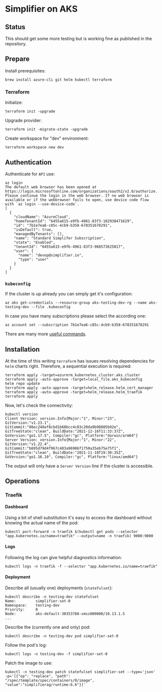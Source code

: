 # Simplifier on AKS

## Status

This should get some more testing but is working fine as published in the repository.

## Prepare

Install prerequisites:

```shell
brew install azure-cli git helm kubectl terraform
```

### Terraform

Initialize:

```shell
terraform init -upgrade
```

Upgrade provider:

```shell
terraform init -migrate-state -upgrade
```

Create workspace for "dev" environment:

```shell
terraform workspace new dev
```

## Authentication

Authenticate for `API` use:

```shell
az login
The default web browser has been opened at https://login.microsoftonline.com/organizations/oauth2/v2.0/authorize. Please continue the login in the web browser. If no web browser is available or if the webbrowser fails to open, use device code flow with `az login --use-device-code`.
[
  {
    "cloudName": "AzureCloud",
    "homeTenantId": "6455a615-e9fb-4961-83f3-102938471629",
    "id": "7b1e7ea6-c85c-4cb9-b358-678351678291",
    "isDefault": true,
    "managedByTenants": [],
    "name": "Standard Simplifer Subscription",
    "state": "Enabled",
    "tenantId": "6455a615-e9fb-4961-83f3-968573625817",
    "user": {
      "name": "devop@simplifier.io",
      "type": "user"
    }
  }
]
```

### `kubeconfig`

If the cluster is up already you can simply get it's configuration:

```shell
az aks get-credentials --resource-group aks-testing-dev-rg --name aks-testing-dev --file .kubeconfig
```

In case you have many subscriptions please select the according one:

```shell
az account set --subscription 7b1e7ea6-c85c-4cb9-b358-678351678291
```

There are many more [useful commands](https://docs.microsoft.com/en-us/cli/azure/aks).

## Installation

At the time of this writing `terraform` has issues resolving dependencies for `helm` charts right. Therefore, a sequential execution is required:

```shell
terraform apply -target=azurerm_kubernetes_cluster.aks_cluster
terraform apply -auto-approve -target=local_file.aks_kubeconfig
helm repo update
terraform apply -auto-approve -target=helm_release.helm_cert_manager
terraform apply -auto-approve -target=helm_release.helm_traefik
terraform apply
```

Now, let's check the connectivity:

```shell
kubectl version
Client Version: version.Info{Major:"1", Minor:"23", GitVersion:"v1.23.1", GitCommit:"86ec240af8cbd1b60bcc4c03c20da9b98005b92e", GitTreeState:"clean", BuildDate:"2021-12-16T11:33:37Z", GoVersion:"go1.17.5", Compiler:"gc", Platform:"darwin/arm64"}
Server Version: version.Info{Major:"1", Minor:"22", GitVersion:"v1.22.4", GitCommit:"b695d79d4f967c403a96986f1750a35eb75e75f1", GitTreeState:"clean", BuildDate:"2021-11-18T19:30:35Z", GoVersion:"go1.16.10", Compiler:"gc", Platform:"linux/amd64"}
```

The output will only have a `Server Version` line if the cluster is accessible.

## Operations

### Traefik

#### Dashboard

Using a bit of shell substitution it's easy to access the dashboard without knowing the actual name of the pod:

```shell
kubectl port-forward -n traefik $(kubectl get pods --selector "app.kubernetes.io/name=traefik" --output=name -n traefik) 9000:9000
````

#### Logs

Following the log can give helpful diagnostics information:

```shell
kubectl logs -n traefik -f --selector "app.kubernetes.io/name=traefik"
````

#### Deployment

Describe all (usually one) deployments (`statefulset`):

```shell
kubectl describe -n testing-dev statefulset
Name:         simplifier-set-0
Namespace:    testing-dev
Priority:     0
Node:         aks-default-30353788-vmss000000/10.13.1.5
...
```

Describe the (currently one and only) pod:

```shell
kubectl describe -n testing-dev pod simplifier-set-0
```

Follow the pod's log:

```shell
kubectl logs -n testing-dev -f simplifier-set-0
```

Patch the image to use:

```shell
kubectl -n testing-dev patch statefulset simplifier-set --type='json' -p='[{"op": "replace", "path": "/spec/template/spec/containers/0/image", "value":"simplifierag/runtime:6.6"}]'
```
